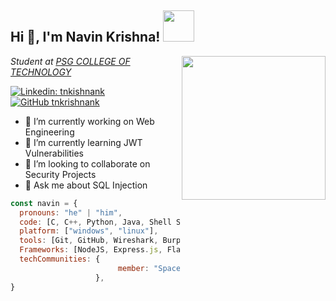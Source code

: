 <h2> Hi 👋, I'm Navin Krishna! <img src="https://media.giphy.com/media/mGcNjsfWAjY5AEZNw6/giphy.gif" width="50"></h2>
<img align='right' src="https://cdn.dribbble.com/users/3943049/screenshots/14032596/media/9e39cf22d33b4d2b77e9f270f2f06f6e.gif" width="230">
<p><em>Student at <a href="https://www.psgtech.edu/">PSG COLLEGE OF TECHNOLOGY</a></em></p>

[![Linkedin: tnkishnank](https://img.shields.io/badge/-tnkrishnank-blue?style=flat-square&logo=Linkedin&logoColor=white&link=https://www.linkedin.com/in/tnkrishnank/)](https://www.linkedin.com/in/tnkrishnank/)
[![GitHub tnkrishnank](https://img.shields.io/github/followers/tnkrishnank?label=follow&style=social)](https://github.com/tnkrishnank)

- 🔭 I’m currently working on Web Engineering
- 🌱 I’m currently learning JWT Vulnerabilities
- 👯 I’m looking to collaborate on Security Projects
- 💬 Ask me about SQL Injection

```javascript
const navin = {
  pronouns: "he" | "him",
  code: [C, C++, Python, Java, Shell Script, HTML, CSS, Javascript, PL/SQL],
  platform: ["windows", "linux"],
  tools: [Git, GitHub, Wireshark, Burp Suite, MongoDB],
  Frameworks: [NodeJS, Express.js, Flask, Bootstrap],
  techCommunities: {
                        member: "Space Center",
                   },
}
```
